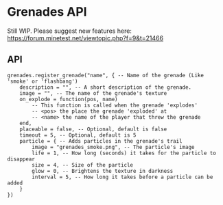 # Grenades API

Still WIP. Please suggest new features here: https://forum.minetest.net/viewtopic.php?f=9&t=21466

## API

	grenades.register_grenade("name", { -- Name of the grenade (Like 'smoke' or 'flashbang')
		description = "", -- A short description of the grenade.
		image = "", -- The name of the grenade's texture
		on_explode = function(pos, name)
			-- This function is called when the grenade 'explodes'
			-- <pos> the place the grenade 'exploded' at
			-- <name> the name of the player that threw the grenade
		end,
		placeable = false, -- Optional, default is false
		timeout = 5, -- Optional, default is 5
		particle = { -- Adds particles in the grenade's trail
			image = "grenades_smoke.png", -- The particle's image
			life = 1, -- How long (seconds) it takes for the particle to disappear
			size = 4, -- Size of the particle
			glow = 0, -- Brightens the texture in darkness
			interval = 5, -- How long it takes before a particle can be added
		}
	})
